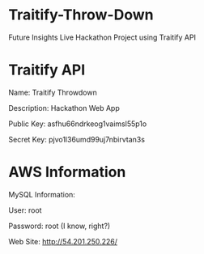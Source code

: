 Traitify-Throw-Down
===================

Future Insights Live Hackathon Project using Traitify API


Traitify API
===================
Name: Traitify Throwdown

Description: Hackathon Web App

Public Key: asfhu66ndrkeog1vaimsl55p1o

Secret Key: pjvo1l36umd99uj7nbirvtan3s


AWS Information
====================

MySQL Information:

User: root

Password: root (I know, right?)

Web Site:  http://54.201.250.226/